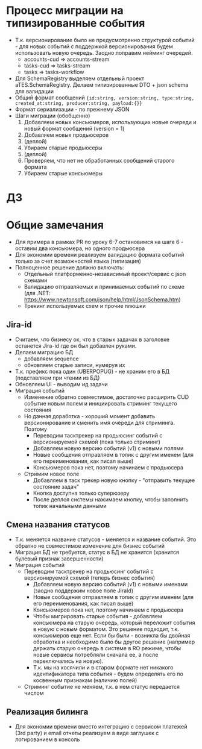 # Процесс миграции на типизированные события
* Т.к. версионирование было не предусмотренно структурой событий - для новых событий с поддержкой версионирования будем использовать новую очередь. Заодно поправим нейминг очередей.
  * accounts-cud => accounts-stream
  * tasks-cud => tasks-stream
  * tasks => tasks-workflow
* Для SchemaRegistry выделяем отдельный проект aTES.SchemaRegistry. Делаем типизированные DTO + json schema для валидации
* Общий формат сообщений `{id:string, version:string, type:string, created_at:string, producer:string, payload:{}}`
* Формат сериализации - по прежнему JSON
* Шаги миграции (обобщенно)
  1. Добавляем новых консьюмеров, использующих новые очереди и новый формат сообщений (version = 1)
  2. Добавляем новых продьюсеров
  3. (деплой)
  4. Убираем старые продьюсеры
  5. (деплой)
  6. Проверяем, что нет не обработанных сообщений старого формата
  7. Убираем старые консьюмеры

# ДЗ
# Общие замечания
* Для примера в рамках PR по уроку 6-7 остановимся на шаге 6 - оставим два консьюмера, но одного продьюсера
* Для экономии времени реализуем валидацию формата событий только за счет возможностей языка (типизация)
* Полноценное решение должно включать: 
  * Отдельный платформенно-независимый проект/сервис с json схемами
  * Валидацию отправляемых и принимаемых событий по схеме (для .NET: https://www.newtonsoft.com/json/help/html/JsonSchema.htm)
  * Трекинг используемых схем и прочие плюшки

## Jira-id
* Считаем, что бизнесу ок, что в старых задачах в заголовке останется Jira-id где он был добавлен руками.
* Делаем миграцию БД
  * добавляем sequence
  * обновляем старые записи, нумеруя их
* Т.к. префикс пока один (UBERPOPUG) - не храним его в БД (подставляем при чтении из БД)
* Обновляем UI - выводим ид задачи
* Миграция событий
  * Изменение обратно совместимое, достаточно расширить CUD событие новым полем и инициировать стриминг текущего состояния
  * Но данная доработка - хороший момент добавить версионирование и сменить имя очереди для стриминга. Поэтому
    * Переводим тасктрекер на продьюсинг событий с версионируемой схемой (пока только стриминг)
    * Добавляем новую версию событий (v1) с новыми полями
    * Новые сообщения отправляем в топик с другим именем (для его переименования, как писал выше)
    * Консьюмеров пока нет, поэтому начинаем с продьюсера    
   * Стримим новое поле
     * Добавляем в таск трекер новую кнопку - "отправить текущее состояние задач"
     * Кнопка доступна только суперюзеру
     * После деплоя системы нажимаем кнопку, чтобы заполнить топик начальными данными
## Смена названия статусов
* Т.к. меняется название статусов - меняется и название событий. Это обратно не совместимое изменение для бизнес событий
* Миграция БД не требуется, статус в БД не хранится (хранится булевый признак завершенности)
* Миграция событий
  * Переводим тасктрекер на продьюсинг событий с версионируемой схемой (теперь бизнес события)
    * Добавляем новую версию событий (v1) с новыми именами (заодно поддержим новое поле JiraId)
    * Новые сообщения отправляем в топик с другим именем (для его переименования, как писал выше)
    * Консьюмеров пока нет, поэтому начинаем с продьюсера 
    * Чтобы мигрировать старые события - добавляем консьюмера на старую очередь, который переложит события в новую с новым форматом. Это решение подходит, т.к. консьюмеров еще нет. Если бы были - возникла бы двойная обработка и необходимо было бы другое решение (например держать старую очередь в системе в RO режиме, чтобы новые сервисы потребляли сначала ее, а после переключались на новую).
    * Т.к. мы на косячили и в старом формате нет никакого идентификатора типа события - будем определять его по косвенным признакам (наличию полей)        
  * Стриминг событие не меняем, т.к. в нем статус передается числом
## Реализация билинга
* Для экономии времени вместо интеграцию с сервисом платежей (3rd party) и email отчеты реализуем в виде заглушек с логированием в консоль
